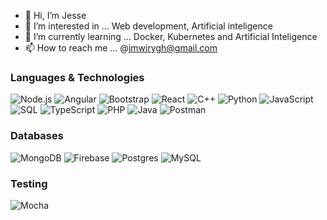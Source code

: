 - 👋 Hi, I’m Jesse
- 👀 I’m interested in ...
Web development, Artificial inteligence
- 🌱 I’m currently learning ...
Docker, Kubernetes and Artificial Inteligence
- 📫 How to reach me ...
@jmwirygh@gmail.com

### Languages & Technologies

![Node.js](https://img.shields.io/badge/-Node.js-000?&logo=node.js)
![Angular](https://img.shields.io/badge/-Angular-000?&logo=Angular)
![Bootstrap](https://img.shields.io/badge/-Bootstrap-000?&logo=Bootstrap)
![React](https://img.shields.io/badge/-React-000?&logo=React)
![C++](https://img.shields.io/badge/-C++-000?&logo=c%2b%2b&logoColor=00599C)
![Python](https://img.shields.io/badge/-Python-000?&logo=Python)
![JavaScript](https://img.shields.io/badge/-JavaScript-000?&logo=JavaScript)
![SQL](https://img.shields.io/badge/-SQL-000?&logo=MySQL)
![TypeScript](https://img.shields.io/badge/-TypeScript-000?&logo=TypeScript)
![PHP](https://img.shields.io/badge/-PHP-000?&logo=PHP)
![Java](https://img.shields.io/badge/-Java-000?&logo=Java&logoColor=007396)
![Postman](https://img.shields.io/badge/-Postman-000?&logo=Postman)

### Databases

![MongoDB](https://img.shields.io/badge/-MongoDB-000?&logo=MongoDB)
![Firebase](https://img.shields.io/badge/-Firebase-000?&logo=Firebase)
![Postgres](https://img.shields.io/badge/-Postgres-000?&logo=Postgres)
![MySQL](https://img.shields.io/badge/-MySQL-000?&logo=MySQL)


### Testing

![Mocha](https://img.shields.io/badge/-Mocha-000?&logo=Mocha)



<!---
chirgugh/chirgugh is a ✨ special ✨ repository because its `README.md` (this file) appears on your GitHub profile.
You can click the Preview link to take a look at your changes.
--->
